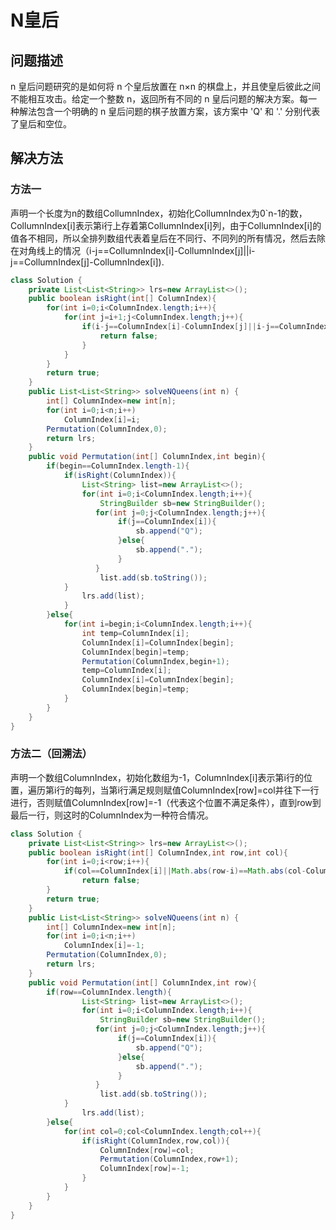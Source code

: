 # N皇后
## 问题描述
n 皇后问题研究的是如何将 n 个皇后放置在 n×n 的棋盘上，并且使皇后彼此之间不能相互攻击。给定一个整数 n，返回所有不同的 n 皇后问题的解决方案。每一种解法包含一个明确的 n 皇后问题的棋子放置方案，该方案中 'Q' 和 '.' 分别代表了皇后和空位。
## 解决方法
### 方法一
声明一个长度为n的数组CollumnIndex，初始化CollumnIndex为0`n-1的数，CollumnIndex[i]表示第i行上存着第CollumnIndex[i]列，由于CollumnIndex[i]的值各不相同，所以全排列数组代表着皇后在不同行、不同列的所有情况，然后去除在对角线上的情况（i-j==CollumnIndex[i]-CollumnIndex[j]||i-j==CollumnIndex[j]-CollumnIndex[i]).
```java
class Solution {
    private List<List<String>> lrs=new ArrayList<>();
    public boolean isRight(int[] ColumnIndex){
        for(int i=0;i<ColumnIndex.length;i++){
            for(int j=i+1;j<ColumnIndex.length;j++){
                if(i-j==ColumnIndex[i]-ColumnIndex[j]||i-j==ColumnIndex[j]-ColumnIndex[i]){
                    return false;
                }
            }
        }
        return true;
    }
    public List<List<String>> solveNQueens(int n) {
        int[] ColumnIndex=new int[n];
        for(int i=0;i<n;i++)
            ColumnIndex[i]=i;
        Permutation(ColumnIndex,0);
        return lrs;
    }
    public void Permutation(int[] ColumnIndex,int begin){
        if(begin==ColumnIndex.length-1){
            if(isRight(ColumnIndex)){
                List<String> list=new ArrayList<>();
                for(int i=0;i<ColumnIndex.length;i++){
                    StringBuilder sb=new StringBuilder();
                   for(int j=0;j<ColumnIndex.length;j++){
                        if(j==ColumnIndex[i]){
                            sb.append("Q");
                        }else{
                            sb.append(".");
                        }
                   }
                    list.add(sb.toString());
            }
                lrs.add(list);
            }
        }else{
            for(int i=begin;i<ColumnIndex.length;i++){
                int temp=ColumnIndex[i];
                ColumnIndex[i]=ColumnIndex[begin];
                ColumnIndex[begin]=temp;
                Permutation(ColumnIndex,begin+1);
                temp=ColumnIndex[i];
                ColumnIndex[i]=ColumnIndex[begin];
                ColumnIndex[begin]=temp;
            }
        }
    }
}
```
### 方法二（回溯法）
声明一个数组ColumnIndex，初始化数组为-1，ColumnIndex[i]表示第i行的位置，遍历第i行的每列，当第i行满足规则赋值ColumnIndex[row]=col并往下一行进行，否则赋值ColumnIndex[row]=-1（代表这个位置不满足条件），直到row到最后一行，则这时的ColumnIndex为一种符合情况。
```java
class Solution {
    private List<List<String>> lrs=new ArrayList<>();
    public boolean isRight(int[] ColumnIndex,int row,int col){
        for(int i=0;i<row;i++){
            if(col==ColumnIndex[i]||Math.abs(row-i)==Math.abs(col-ColumnIndex[i]))
                return false;
        }
        return true;
    }
    public List<List<String>> solveNQueens(int n) {
        int[] ColumnIndex=new int[n];
        for(int i=0;i<n;i++)
            ColumnIndex[i]=-1;
        Permutation(ColumnIndex,0);
        return lrs;
    }
    public void Permutation(int[] ColumnIndex,int row){
        if(row==ColumnIndex.length){
                List<String> list=new ArrayList<>();
                for(int i=0;i<ColumnIndex.length;i++){
                    StringBuilder sb=new StringBuilder();
                   for(int j=0;j<ColumnIndex.length;j++){
                        if(j==ColumnIndex[i]){
                            sb.append("Q");
                        }else{
                            sb.append(".");
                        }
                   }
                    list.add(sb.toString());
            }
                lrs.add(list);
        }else{
            for(int col=0;col<ColumnIndex.length;col++){
                if(isRight(ColumnIndex,row,col)){
                    ColumnIndex[row]=col;
                    Permutation(ColumnIndex,row+1);
                    ColumnIndex[row]=-1;
                }
            }
        }
    }
}
```
